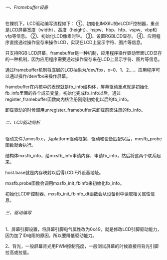 ###### 一、Framebuffer设备

在裸机下，LCD驱动编写流程如下：
①、初始化IMX6U的eLCDIF控制器，重点是LCD屏幕宽度（width）、高度（height）、hspw、hbp、hfp、vspw、vbp和vfp等信息。
②、初始化LCD像素时钟。
③、设置RGBLCD显存。
④、应用程序直接通过操作显存来操作LCD，实现在LCD上显示字符、图片等信息。

只支持RGB LCD屏幕，framebuffer是一种机制，应用程序操作驱动里面LCD显存的一种机制，因为应用程序需要通过操作显存来在LCD上显示字符、图片等信息。

通过framebuffer机制将底层的LCD抽象为/dev/fbx，x=0、1、2....，应用程序可以通过操作/dev/fbx来操作屏幕。

framebuffer在内核中的表现就是fb_info结构体，屏幕驱动重点就是初始化fb_info里面的各个成员变量。初始化完成fb_info以后，通过register_framebuffer函数向内核注册刚刚初始化以后的fb_info。

卸载驱动的时候调用unregister_framebuffer来卸载前面注册的fb_info。

###### 二、LCD驱动简析

驱动文件为mxsfb.c，为platform驱动框架，驱动和设备匹配以后，mxsfb_probe函数就会执行。

结构体mxsfb_info，给mxsfb_info申请内存，申请fb_info，然后将这两个联系起来。

host.base就是内存映射以后得LCDIF外设基地址。

mxsfb.probe函数会调用mxsfb_init_fbinfo来初始化fb_info。

初始化LCDIF控制器，mxsfb_init_fbinfo_dt函数会从设备树中读取相关属性信息。

###### 三、驱动编写

1、屏幕引脚设置，将屏幕引脚电气属性改为0x49，就是修改LCD引脚驱动能力，因为加了ID电阻的原因，所以要降低驱动能力。

2、背光，一般屏幕背光用PWM控制亮度，一般测试屏幕的时候直接将背光引脚拉高或拉低。